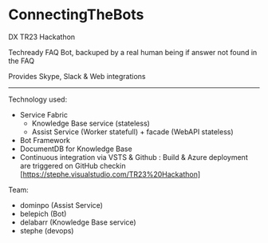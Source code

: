 # ConnectingTheBots
DX TR23 Hackathon

Techready FAQ Bot, backuped by a real human being if answer not found in the FAQ

Provides Skype, Slack & Web integrations

----------
Technology used:
- Service Fabric
   - Knowledge Base service (stateless) 
   - Assist Service (Worker statefull) + facade (WebAPI stateless)
- Bot Framework
- DocumentDB for Knowledge Base
- Continuous integration via VSTS & Github : Build & Azure deployment are triggered on GitHub checkin [https://stephe.visualstudio.com/TR23%20Hackathon]

Team:
- dominpo (Assist Service)
- belepich (Bot)
- delabarr (Knowledge Base service)
- stephe (devops)
